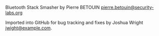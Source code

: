 Bluetooth Stack Smasher by Pierre BETOUIN <pierre.betouin@security-labs.org>

Imported into GitHub for bug tracking and fixes by Joshua Wright <jwight@example.com>.
